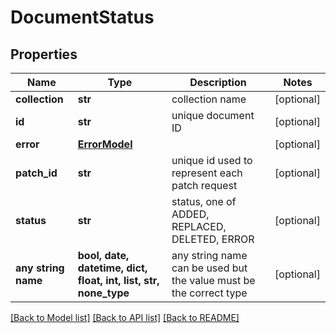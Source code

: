 # DocumentStatus


## Properties
Name | Type | Description | Notes
------------ | ------------- | ------------- | -------------
**collection** | **str** | collection name | [optional] 
**id** | **str** | unique document ID | [optional] 
**error** | [**ErrorModel**](ErrorModel.md) |  | [optional] 
**patch_id** | **str** | unique id used to represent each patch request | [optional] 
**status** | **str** | status, one of ADDED, REPLACED, DELETED, ERROR | [optional] 
**any string name** | **bool, date, datetime, dict, float, int, list, str, none_type** | any string name can be used but the value must be the correct type | [optional]

[[Back to Model list]](../README.md#documentation-for-models) [[Back to API list]](../README.md#documentation-for-api-endpoints) [[Back to README]](../README.md)


